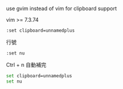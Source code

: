 use gvim instead of vim for clipboard support

vim >= 7.3.74
```
:set clipboard=unnamedplus
```


行號
```
:set nu
```

Ctrl + n 自動補完

```bash
set clipboard=unnamedplus
set nu
```